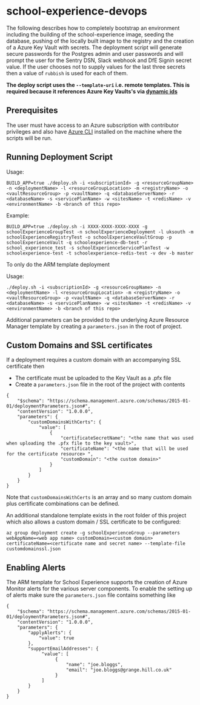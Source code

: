 # school-experience-devops

The following describes how to completely bootstrap an environment including the building of the school-experience image, seeding the database, pushing of the locally built image to the registry and the creation of a Azure Key Vault with secrets. The deployment script will generate secure passwords for the Postgres admin and user passwords and will prompt the user for the Sentry DSN, Slack webhook and DfE Signin secret value. If the user chooses not to supply values for the last three secrets then a value of `rubbish` is used for each of them.  

**The deploy script uses the `--template-uri` i.e. remote templates. This is required because it references Azure Key Vaults's via [dynamic ids](https://docs.microsoft.com/en-us/azure/azure-resource-manager/resource-manager-keyvault-parameter#reference-secrets-with-dynamic-id)** 

## Prerequisites

The user must have access to an Azure subscription with contributor privileges and also have [Azure CLI](https://docs.microsoft.com/en-us/cli/azure/install-azure-cli?view=azure-cli-latest) installed on the machine where the scripts will be run.

## Running Deployment Script

Usage: 

    BUILD_APP=true ./deploy.sh -i <subscriptionId> -g <resourceGroupName> -n <deploymentName> -l <resourceGroupLocation> -m <registryName> -o <vaultResourceGroup> -p <vaultName> -q <databaseServerName> -r <databaseName> -s <servicePlanName> -w <sitesName> -t <redisName> -v <environmentName> -b <branch of this repo>

Example:

    BUILD_APP=true ./deploy.sh -i XXXX-XXXX-XXXX-XXXX -g schoolExperienceGroupTest -n schoolExperienceDeployment -l uksouth -m schoolExperienceRegistryTest -o schoolExperienceVaultGroup -p schoolExperienceVault -q schoolexperience-db-test -r school_experience_test -s schoolExperienceServicePlanTest -w schoolexperience-test -t schoolexperience-redis-test -v dev -b master

To only do the ARM template deployment 

Usage:

    ./deploy.sh -i <subscriptionId> -g <resourceGroupName> -n <deploymentName> -l <resourceGroupLocation> -m <registryName> -o <vaultResourceGroup> -p <vaultName> -q <databaseServerName> -r <databaseName> -s <servicePlanName> -w <sitesName> -t <redisName> -v <environmentName> -b <branch of this repo>

Additional parameters can be provided to the underlying Azure Resource Manager template by creating a `parameters.json` in the root of project.

## Custom Domains and SSL certificates

If a deployment requires a custom domain with an accompanying SSL certificate then

* The certificate must be uploaded to the Key Vault as a .pfx file 
* Create a `parameters.json` file in the root of the project with contents
```
{
    "$schema": "https://schema.management.azure.com/schemas/2015-01-01/deploymentParameters.json#",
    "contentVersion": "1.0.0.0",
    "parameters": {
        "customDomainsWithCerts": {
            "value": [
                {
                    "certificateSecretName": "<the name that was used when uploading the .pfx file to the key vault>",
                    "certificateName": "<the name that will be used for the certificate resource> ",
                    "customDomain": "<the custom domain>" 
                }
            ]
        }
    }
}
```
Note that `customDomainsWithCerts` is an array and so many custom domain plus certificate combinations can be defined.

An additional standalone template exists in the root folder of this project which also allows a custom domain / SSL certificate to be configured:

```
az group deployment create -g schoolExperienceGroup --parameters webAppName=<web app name> customDomain=<custom domain> certificateName=<certificate name and secret name> --template-file customdomainssl.json
```

## Enabling Alerts

The ARM template for School Experience supports the creation of Azure Monitor alerts for the various server components. To enable the setting up of alerts make sure the `parameters.json` file contains something like
```
{
    "$schema": "https://schema.management.azure.com/schemas/2015-01-01/deploymentParameters.json#",
    "contentVersion": "1.0.0.0",
    "parameters": {
        "applyAlerts": {
            "value": true
        },
        "supportEmailAddresses": {
             "value": [
                  {
                      "name": "joe.bloggs",
                      "email": "joe.bloggs@grange.hill.co.uk"
                  }
             ]
        }
    }
}
```
